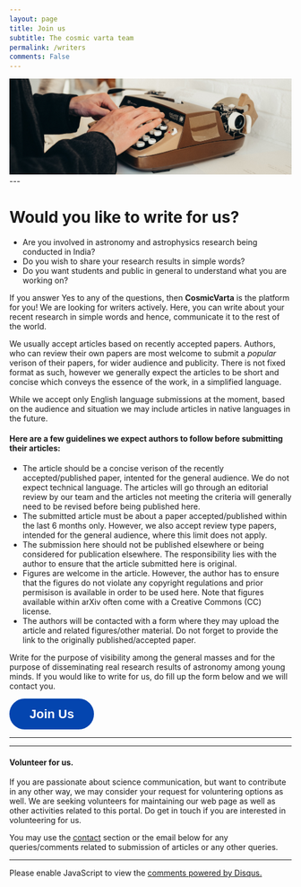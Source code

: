 ```yaml
---
layout: page
title: Join us
subtitle: The cosmic varta team
permalink: /writers
comments: False
---
```



<img src="assets/images/author.jpg">
---



# Would you like to write for us?

- Are you involved in astronomy and astrophysics research being conducted in India?
- Do you wish to share your research results in simple words?
- Do you want  students and public in general to understand what you are working on?

If you answer Yes to any of the questions, then **CosmicVarta** is the platform for you! We are looking for writers actively.   Here, you can write about your recent research in simple words and hence, communicate it to the rest of the world.

We usually accept articles based on recently accepted papers. Authors, who can review their own papers are most welcome to submit a *popular* verison of their papers, for wider audience and publicity. There is not fixed format as such, however we generally expect the articles to be short and concise which conveys the essence of the work, in a simplified language.

While we accept only English language submissions at the moment, based on the audience and situation we  may include articles in native languages in the future.


#### Here are a few guidelines we expect authors to follow before submitting their articles:
>
- The article should be a concise verison of the recently accepted/published paper, intented for the general audience. We do not expect technical language. The articles will go through an editorial review by our team and the articles not meeting the criteria will generally need to be revised before being published here.
- The submitted article must be about a paper accepted/published within the last 6 months only. However, we also accept review type papers, intended for the general audience, where this limit does not apply.
- The submission here should not be published elsewhere or being considered for publication elsewhere. The responsibility lies with the author to ensure that the article submitted here is original.
- Figures are welcome in the article. However, the author has to ensure that the figures do not violate any copyright regulations and prior permisison is available in order to be used here. Note that figures available within arXiv often come with a Creative Commons (CC) license.
- The authors will be contacted with a form where they may upload the article and related figures/other material. Do not forget to provide the link to the originally published/accepted paper.
>


Write for the purpose of visibility among the general masses and for the purpose of disseminating real research results of astronomy among young minds. If you would like to write for us, do fill up the form below and we will contact you.



<button data-tf-popup="jinousVX" data-tf-hide-headers data-tf-hide-footer style="all:unset;font-family:Helvetica,Arial,sans-serif;display:inline-block;max-width:100%;white-space:nowrap;overflow:hidden;text-overflow:ellipsis;background-color:#0445AF;font-size:22px;border-radius:27px;color:#fff;padding:0 36px;font-weight:bold;height:55px;cursor:pointer;line-height:55px;text-align:center;margin:0;text-decoration:none;">Join Us</button><script src="//embed.typeform.com/next/embed.js"></script>


---
---

#### Volunteer for us.

If you are passionate about science communication, but want to contribute in any other way, we may consider your request for voluntering options as well. We are seeking volunteers for maintaining our web page as well as other activities related to this portal. Do get in touch if you are interested in volunteering for us.

You may use the [contact](/contact) section or the email below for any queries/comments related to submission of articles or any other queries.


---

<div id="disqus_thread"></div>
<script>
    /**
    *  RECOMMENDED CONFIGURATION VARIABLES: EDIT AND UNCOMMENT THE SECTION BELOW TO INSERT DYNAMIC VALUES FROM YOUR PLATFORM OR CMS.
    *  LEARN WHY DEFINING THESE VARIABLES IS IMPORTANT: https://disqus.com/admin/universalcode/#configuration-variables    */
    /*
    var disqus_config = function () {
    this.page.url = PAGE_URL;  // Replace PAGE_URL with your page's canonical URL variable
    this.page.identifier = PAGE_IDENTIFIER; // Replace PAGE_IDENTIFIER with your page's unique identifier variable
    };
    */
    (function() { // DON'T EDIT BELOW THIS LINE
    var d = document, s = d.createElement('script');
    s.src = 'https://cosmicvarta-in.disqus.com/embed.js';
    s.setAttribute('data-timestamp', +new Date());
    (d.head || d.body).appendChild(s);
    })();
</script>
<noscript>Please enable JavaScript to view the <a href="https://disqus.com/?ref_noscript">comments powered by Disqus.</a></noscript>
